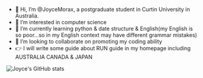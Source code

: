 - 👋 Hi, I’m @JoyceMorax, a postgraduate student in Curtin University in Australia. 
- 👀 I’m interested in computer science 
- 🌱 I’m currently learning python & date structure & English(my English is so poor...so in my English context may have different grammar mistakes)
- 💞️ I’m looking to collaborate on promoting my coding ability
- 👉 I will write some guide about RUN guide in my homepage including AUSTRALIA CANADA & JAPAN
  
![Joyce's GitHub stats](https://github-readme-stats.vercel.app/api?username=JoyceMorax&show_icons=true&theme=tokyonight)


<!---
JoyceMorax/JoyceMorax is a ✨ special ✨ repository because its `README.md` (this file) appears on your GitHub profile.
You can click the Preview link to take a look at your changes.
--->
